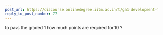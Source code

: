 ```yaml
---
post_url: https://discourse.onlinedegree.iitm.ac.in/t/ga1-development-tools-discussion-thread-tds-jan-2025/161083/78
reply_to_post_number: 77
---
```

to pass the graded 1 how much points are required for 10 ?